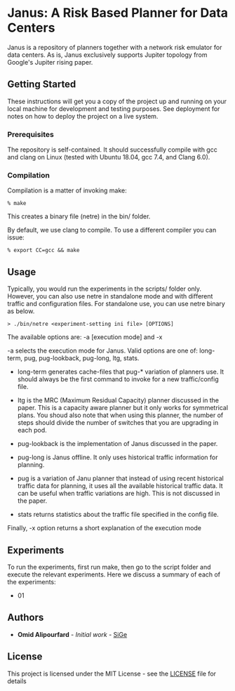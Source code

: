 # Janus: A Risk Based Planner for Data Centers

Janus is a repository of planners together with a network risk emulator for
data centers.  As is, Janus exclusively supports Jupiter topology from Google's
Jupiter rising paper.

## Getting Started

These instructions will get you a copy of the project up and running on your local machine for development and testing purposes. See deployment for notes on how to deploy the project on a live system.

### Prerequisites

The repository is self-contained.  It should successfully compile with gcc and clang on Linux (tested with Ubuntu 18.04, gcc 7.4, and Clang 6.0).

### Compilation

Compilation is a matter of invoking make:
```
% make
```

This creates a binary file (netre) in the bin/ folder.

By default, we use clang to compile.  To use a different compiler you can issue:
```
% export CC=gcc && make
```

## Usage

Typically, you would run the experiments in the scripts/ folder only.  However,
you can also use netre in standalone mode and with different traffic and
configuration files.  For standalone use, you can use netre binary as below.

```
> ./bin/netre <experiment-setting ini file> [OPTIONS]
```

The available options are: -a \[execution mode\] and -x

-a selects the execution mode for Janus.  Valid options are one of: long-term,
pug, pug-lookback, pug-long, ltg, stats.

- long-term generates cache-files that pug-\* variation of planners use.  It
  should always be the first command to invoke for a new traffic/config file.

- ltg is the MRC (Maximum Residual Capacity) planner discussed in the paper.
  This is a capacity aware planner but it only works for symmetrical plans.
  You shoud also note that when using this planner, the number of steps should
  divide the number of switches that you are upgrading in each pod.
- pug-lookback is the implementation of Janus discussed in the paper.
- pug-long is Janus offline.  It only uses historical traffic information for
  planning.
- pug is a variation of Janu planner that instead of using recent historical
  traffic data for planning, it uses all the available historical traffic data.
  It can be useful when traffic variations are high.  This is not discussed in
  the paper.
- stats returns statistics about the traffic file specified in the config file.

Finally, -x option returns a short explanation of the execution mode

## Experiments

To run the experiments, first run make, then go to the script folder and
execute the relevant experiments.  Here we discuss a summary of each of the
experiments:

- 01

## Authors

* **Omid Alipourfard** - *Initial work* - [SiGe](https://omid.io)

## License

This project is licensed under the MIT License - see the [LICENSE](LICENSE) file for details
